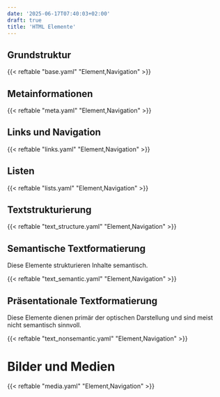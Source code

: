 ```yaml
---
date: '2025-06-17T07:40:03+02:00'
draft: true
title: 'HTML Elemente'
---
```


## Grundstruktur

{{< reftable "base.yaml" "Element,Navigation" >}}

## Metainformationen

{{< reftable "meta.yaml" "Element,Navigation" >}}

## Links und Navigation

{{< reftable "links.yaml" "Element,Navigation" >}}

## Listen

{{< reftable "lists.yaml" "Element,Navigation" >}}

## Textstrukturierung

{{< reftable "text_structure.yaml" "Element,Navigation" >}}

## Semantische Textformatierung

Diese Elemente strukturieren Inhalte semantisch.

{{< reftable "text_semantic.yaml" "Element,Navigation" >}}

## Präsentationale Textformatierung

Diese Elemente dienen primär der optischen Darstellung und sind meist nicht
semantisch sinnvoll.

{{< reftable "text_nonsemantic.yaml" "Element,Navigation" >}}

# Bilder und Medien

{{< reftable "media.yaml" "Element,Navigation" >}}